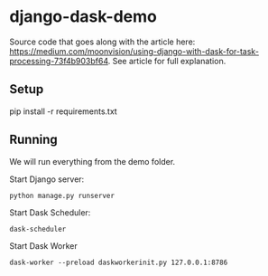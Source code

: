 # django-dask-demo

Source code that goes along with the article here: https://medium.com/moonvision/using-django-with-dask-for-task-processing-73f4b903bf64. See article for full explanation.

## Setup

pip install -r requirements.txt

## Running

We will run everything from the demo folder. 

Start Django server:
```
python manage.py runserver
```

Start Dask Scheduler:
```
dask-scheduler
```

Start Dask Worker
```
dask-worker --preload daskworkerinit.py 127.0.0.1:8786
```
